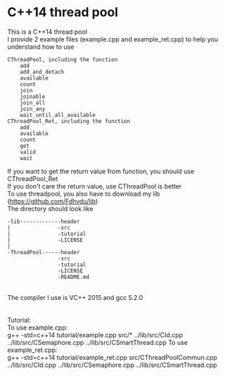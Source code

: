 # C++14 thread pool
This is a C++14 thread pool<br/>
I provide 2 example files (example.cpp and example_ret.cpp) to help you understand how to use

	CThreadPool, including the function
		add
		add_and_detach
		available
		count
		join
		joinable
		join_all
		join_any
		wait_until_all_available
	CThreadPool_Ret, including the function
		add
		available
		count
		get
		valid
		wait
If you want to get the return value from function, you should use CThreadPool_Ret<br/>
If you don't care the return value, use CThreadPool is better<br/>
To use threadpool, you also have to download my lib (https://github.com/Fdhvdu/lib)<br/>
The directory should look like

	-lib-------------header
	|               -src
	|               -tutorial
	|               -LICENSE
	|
	-ThreadPool------header
	                -src
	                -tutorial
	                -LICENSE
	                -README.md
<br/>The compiler I use is VC++ 2015 and gcc 5.2.0<br/><br/><br/>
Tutorial:<br/>
To use example.cpp:<br/>
g++ -std=c++14 tutorial/example.cpp src/* ../lib/src/CId.cpp ../lib/src/CSemaphore.cpp ../lib/src/CSmartThread.cpp
To use example_ret.cpp:<br/>
g++ -std=c++14 tutorial/example_ret.cpp src/CThreadPoolCommun.cpp ../lib/src/CId.cpp ../lib/src/CSemaphore.cpp ../lib/src/CSmartThread.cpp
